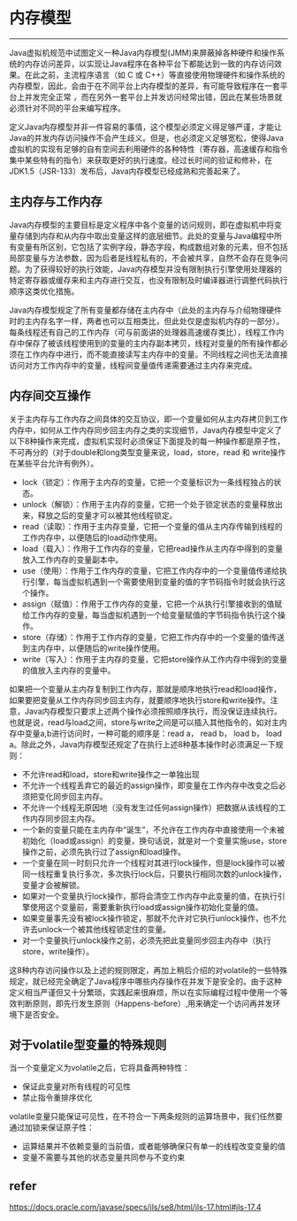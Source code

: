 # 内存模型
---
Java虚拟机规范中试图定义一种Java内存模型(JMM)来屏蔽掉各种硬件和操作系统的内存访问差异，以实现让Java程序在各种平台下都能达到一致的内存访问效果。在此之前，主流程序语言（如 C 或 C++）等直接使用物理硬件和操作系统的内存模型，因此，会由于在不同平台上内存模型的差异，有可能导致程序在一套平台上并发完全正常
，而在另外一套平台上并发访问经常出错，因此在某些场景就必须针对不同的平台来编写程序。

定义Java内存模型并非一件容易的事情，这个模型必须定义得足够严谨，才能让Java的并发内存访问操作不会产生歧义。但是，也必须定义足够宽松，使得Java虚拟机的实现有足够的自有空间去利用硬件的各种特性（寄存器，高速缓存和指令集中某些特有的指令）来获取更好的执行速度。经过长时间的验证和修补，在JDK1.5（JSR-133）发布后，Java内存模型已经成熟和完善起来了。

## 主内存与工作内存
Java内存模型的主要目标是定义程序中各个变量的访问规则，即在虚拟机中将变量存储到内存和从内存中取出变量这样的底层细节。此处的变量与Java编程中所有变量有所区别，它包括了实例字段，静态字段，构成数组对象的元素，但不包括局部变量与方法参数，因为后者是线程私有的，不会被共享，自然不会存在竞争问题。为了获得较好的执行效能，Java内存模型并没有限制执行引擎使用处理器的特定寄存器或缓存来和主内存进行交互，也没有限制及时编译器进行调整代码执行顺序这类优化措施。

Java内存模型规定了所有变量都存储在主内存中（此处的主内存与介绍物理硬件时的主内存名字一样，两者也可以互相类比，但此处仅是虚拟机内存的一部分）。每条线程还有自己的工作内存（可与前面讲的处理器高速缓存类比），线程工作内存中保存了被该线程使用到的变量的主内存副本拷贝，线程对变量的所有操作都必须在工作内存中进行，而不能直接读写主内存中的变量。不同线程之间也无法直接访问对方工作内存中的变量，线程间变量值传递需要通过主内存来完成。

## 内存间交互操作
关于主内存与工作内存之间具体的交互协议，即一个变量如何从主内存拷贝到工作内存中，如何从工作内存同步回主内存之类的实现细节，Java内存模型中定义了以下8种操作来完成，虚拟机实现时必须保证下面提及的每一种操作都是原子性，不可再分的（对于double和long类型变量来说，load，store，read 和 write操作在某些平台允许有例外）。

* lock（锁定）：作用于主内存的变量，它把一个变量标识为一条线程独占的状态。
* unlock（解锁）：作用于主内存的变量，它把一个处于锁定状态的变量释放出来，释放之后的变量才可以被其他线程锁定。
* read（读取）：作用于主内存变量，它把一个变量的值从主内存传输到线程的工作内存中，以便随后的load动作使用。
* load（载入）：作用于工作内存的变量，它把read操作从主内存中得到的变量放入工作内存的变量副本中。
* use（使用）：作用于工作内存的变量，它把工作内存中的一个变量值传递给执行引擎，每当虚拟机遇到一个需要使用到变量的值的字节码指令时就会执行这个操作。
* assign（赋值）：作用于工作内存的变量，它把一个从执行引擎接收到的值赋给工作内存的变量，每当虚拟机遇到一个给变量赋值的字节码指令执行这个操作。
* store（存储）：作用于工作内存的变量，它把工作内存中的一个变量的值传送到主内存中，以便随后的write操作使用。
* write（写入）：作用于主内存的变量，它把store操作从工作内存中得到的变量的值放入主内存的变量中。

如果把一个变量从主内存复制到工作内存，那就是顺序地执行read和load操作，如果要把变量从工作内存同步回主内存，就要顺序地执行store和write操作。注意，Java内存模型只要求上述两个操作必须按照顺序执行，而没保证连续执行。也就是说，read与load之间，store与write之间是可以插入其他指令的，如对主内存中变量a,b进行访问时，一种可能的顺序是：read a， read b， load b， load a。除此之外，Java内存模型还规定了在执行上述8种基本操作时必须满足一下规则：

* 不允许read和load，store和write操作之一单独出现
* 不允许一个线程丢弃它的最近的assign操作，即变量在工作内存中改变之后必须把变化同步回主内存。
* 不允许一个线程无原因地（没有发生过任何assign操作）把数据从该线程的工作内存同步回主内存。
* 一个新的变量只能在主内存中“诞生”，不允许在工作内存中直接使用一个未被初始化（load或assign）的变量，换句话说，就是对一个变量实施use，store操作之前，必须先执行过了assign和load操作。
* 一个变量在同一时刻只允许一个线程对其进行lock操作，但是lock操作可以被同一线程重复执行多次，多次执行lock后，只要执行相同次数的unlock操作，变量才会被解锁。
* 如果对一个变量执行lock操作，那将会清空工作内存中此变量的值，在执行引擎使用这个变量前，需要重新执行load或assign操作初始化变量的值。
* 如果变量事先没有被lock操作锁定，那就不允许对它执行unlock操作，也不允许去unlock一个被其他线程锁定住的变量。
* 对一个变量执行unlock操作之前，必须先把此变量同步回主内存中（执行store，write操作）。

这8种内存访问操作以及上述的规则限定，再加上稍后介绍的对volatile的一些特殊规定，就已经完全确定了Java程序中哪些内存操作在并发下是安全的。由于这种定义相当严谨但又十分繁琐，实践起来很麻烦，所以在实际编程过程中使用一个等效判断原则，即先行发生原则（Happens-before）,用来确定一个访问再并发环境下是否安全。

## 对于volatile型变量的特殊规则
当一个变量定义为volatile之后，它将具备两种特性：

* 保证此变量对所有线程的可见性
* 禁止指令重排序优化

volatile变量只能保证可见性，在不符合一下两条规则的运算场景中，我们任然要通过加锁来保证原子性：

* 运算结果并不依赖变量的当前值，或者能够确保只有单一的线程改变变量的值
* 变量不需要与其他的状态变量共同参与不变约束

## refer
https://docs.oracle.com/javase/specs/jls/se8/html/jls-17.html#jls-17.4
